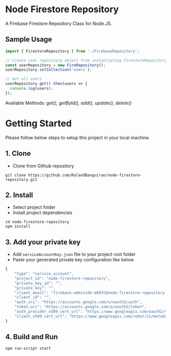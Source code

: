 # Node Firestore Repository
A Firebase Firestore Repository Class for Node.JS.

## Sample Usage
```js
import { FirestoreRepository } from './FirebaseRepository';

// Create user repository object from instantiating FirestoreRepository class
const userRepository = new FireRepository();
userRepository.setCollection('users');

// Get all users
userRepository.get().then(users => {
  console.log(users);
});
```
Available Methods: *get(), getById(), add(), update(), delete()*

# Getting Started
Please follow below steps to setup this project in your local machine.

## 1. Clone
- Clone from Github repository

`git clone https://github.com/RolandBanguiran/node-firestore-repository.git`

## 2. Install
- Select project folder
- Install project dependencies

```
cd node-firestore-repository
npm install
```

## 3. Add your private key
- Add `serviceAccountKey.json` file to your project root folder
- Paste your generated private key configuration like below
```js
{
    "type": "service_account",
    "project_id": "node-firestore-repository",
    "private_key_id": "",
    "private_key": "",
    "client_email": "firebase-adminsdk-m693l@node-firestore-repository.iam.gserviceaccount.com",
    "client_id": "",
    "auth_uri": "https://accounts.google.com/o/oauth2/auth",
    "token_uri": "https://accounts.google.com/o/oauth2/token",
    "auth_provider_x509_cert_url": "https://www.googleapis.com/oauth2/v1/certs",
    "client_x509_cert_url": "https://www.googleapis.com/robot/v1/metadata/x509/firebase-adminsdk-m693l%40node-firestore-repository.iam.gserviceaccount.com"
}
```

## 4. Build and Run
`npm run-script start`
